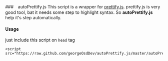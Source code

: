 ###　autoPrettify.js
This script is a wrapper for [prettify.js](http://code.google.com/p/google-code-prettify/).
prettify.js is very good tool, bat it needs some step to highlight syntax.
So **autoPrettify.js** help it's step automatically.

#### Usage
just include this script on `head` tag

    <script src="https://raw.github.com/georgeOsdDev/autoPrettify.js/master/autoPrettify.min.js">
